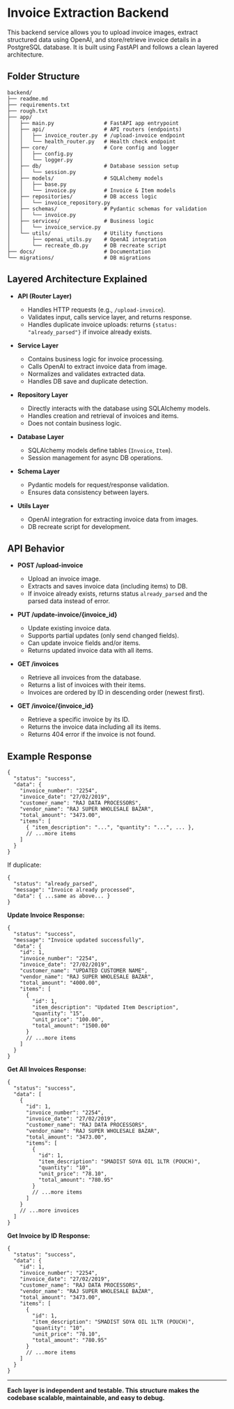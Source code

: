 # Invoice Extraction Backend

This backend service allows you to upload invoice images, extract structured data using OpenAI, and store/retrieve invoice details in a PostgreSQL database. It is built using FastAPI and follows a clean layered architecture.

## Folder Structure

```
backend/
├── readme.md
├── requirements.txt
├── rough.txt
├── app/
│   ├── main.py                # FastAPI app entrypoint
│   ├── api/                   # API routers (endpoints)
│   │   ├── invoice_router.py  # /upload-invoice endpoint
│   │   └── health_router.py   # Health check endpoint
│   ├── core/                  # Core config and logger
│   │   ├── config.py
│   │   └── logger.py
│   ├── db/                    # Database session setup
│   │   └── session.py
│   ├── models/                # SQLAlchemy models
│   │   ├── base.py
│   │   └── invoice.py         # Invoice & Item models
│   ├── repositories/          # DB access logic
│   │   └── invoice_repository.py
│   ├── schemas/               # Pydantic schemas for validation
│   │   └── invoice.py
│   ├── services/              # Business logic
│   │   └── invoice_service.py
│   └── utils/                 # Utility functions
│       ├── openai_utils.py    # OpenAI integration
│       └── recreate_db.py     # DB recreate script
├── docs/                      # Documentation
└── migrations/                # DB migrations
```

## Layered Architecture Explained

- **API (Router Layer)**
  - Handles HTTP requests (e.g., `/upload-invoice`).
  - Validates input, calls service layer, and returns response.
  - Handles duplicate invoice uploads: returns `{status: "already_parsed"}` if invoice already exists.

- **Service Layer**
  - Contains business logic for invoice processing.
  - Calls OpenAI to extract invoice data from image.
  - Normalizes and validates extracted data.
  - Handles DB save and duplicate detection.

- **Repository Layer**
  - Directly interacts with the database using SQLAlchemy models.
  - Handles creation and retrieval of invoices and items.
  - Does not contain business logic.

- **Database Layer**
  - SQLAlchemy models define tables (`Invoice`, `Item`).
  - Session management for async DB operations.

- **Schema Layer**
  - Pydantic models for request/response validation.
  - Ensures data consistency between layers.

- **Utils Layer**
  - OpenAI integration for extracting invoice data from images.
  - DB recreate script for development.

## API Behavior

- **POST /upload-invoice**
  - Upload an invoice image.
  - Extracts and saves invoice data (including items) to DB.
  - If invoice already exists, returns status `already_parsed` and the parsed data instead of error.

- **PUT /update-invoice/{invoice_id}**
  - Update existing invoice data.
  - Supports partial updates (only send changed fields).
  - Can update invoice fields and/or items.
  - Returns updated invoice data with all items.

- **GET /invoices**
  - Retrieve all invoices from the database.
  - Returns a list of invoices with their items.
  - Invoices are ordered by ID in descending order (newest first).

- **GET /invoice/{invoice_id}**
  - Retrieve a specific invoice by its ID.
  - Returns the invoice data including all its items.
  - Returns 404 error if the invoice is not found.

## Example Response

```
{
  "status": "success",
  "data": {
    "invoice_number": "2254",
    "invoice_date": "27/02/2019",
    "customer_name": "RAJ DATA PROCESSORS",
    "vendor_name": "RAJ SUPER WHOLESALE BAZAR",
    "total_amount": "3473.00",
    "items": [
      { "item_description": "...", "quantity": "...", ... },
      // ...more items
    ]
  }
}
```

If duplicate:
```
{
  "status": "already_parsed",
  "message": "Invoice already processed",
  "data": { ...same as above... }
}
```

**Update Invoice Response:**
```
{
  "status": "success",
  "message": "Invoice updated successfully",
  "data": {
    "id": 1,
    "invoice_number": "2254",
    "invoice_date": "27/02/2019",
    "customer_name": "UPDATED CUSTOMER NAME",
    "vendor_name": "RAJ SUPER WHOLESALE BAZAR",
    "total_amount": "4000.00",
    "items": [
      {
        "id": 1,
        "item_description": "Updated Item Description",
        "quantity": "15",
        "unit_price": "100.00",
        "total_amount": "1500.00"
      }
      // ...more items
    ]
  }
}
```

**Get All Invoices Response:**
```
{
  "status": "success",
  "data": [
    {
      "id": 1,
      "invoice_number": "2254",
      "invoice_date": "27/02/2019",
      "customer_name": "RAJ DATA PROCESSORS",
      "vendor_name": "RAJ SUPER WHOLESALE BAZAR",
      "total_amount": "3473.00",
      "items": [
        {
          "id": 1,
          "item_description": "SMADIST SOYA OIL 1LTR (POUCH)",
          "quantity": "10",
          "unit_price": "78.10",
          "total_amount": "780.95"
        }
        // ...more items
      ]
    }
    // ...more invoices
  ]
}
```

**Get Invoice by ID Response:**
```
{
  "status": "success",
  "data": {
    "id": 1,
    "invoice_number": "2254",
    "invoice_date": "27/02/2019",
    "customer_name": "RAJ DATA PROCESSORS",
    "vendor_name": "RAJ SUPER WHOLESALE BAZAR",
    "total_amount": "3473.00",
    "items": [
      {
        "id": 1,
        "item_description": "SMADIST SOYA OIL 1LTR (POUCH)",
        "quantity": "10",
        "unit_price": "78.10",
        "total_amount": "780.95"
      }
      // ...more items
    ]
  }
}
```

---

**Each layer is independent and testable. This structure makes the codebase scalable, maintainable, and easy to debug.**


